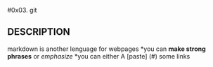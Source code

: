 #0x03. git
## DESCRIPTION
markdown is another lenguage for webpages
*you can **make strong phrases** or *emphasize*
*you can either A [paste] (#) some links

